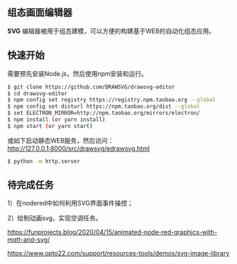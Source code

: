 ## 组态画面编辑器

 **SVG** 编辑器被用于组态建模，可以方便的构建基于WEB的自动化组态应用。


## 快速开始

需要预先安装Node.js，然后使用npm安装和运行。

```bash
$ git clone https://github.com/DRAWSVG/drawsvg-editor
$ cd drawsvg-editor
$ npm config set registry https://registry.npm.taobao.org --global
$ npm config set disturl https://npm.taobao.org/dist --global
$ set ELECTRON_MIRROR=http://npm.taobao.org/mirrors/electron/
$ npm install (or yarn install)
$ npm start (or yarn start)
```

或如下启动静态WEB服务，然后访问：http://127.0.0.1:8000/src/drawsvg/edrawsvg.html

```bash
$ python -m http.server
```

## 待完成任务

1）在nodered中如何利用SVG界面事件操控；

2）绘制动画svg，实现空调任务。



https://funprojects.blog/2020/04/15/animated-node-red-graphics-with-mqtt-and-svg/

https://www.opto22.com/support/resources-tools/demos/svg-image-library



